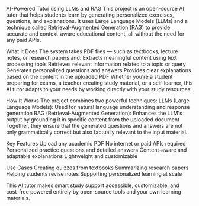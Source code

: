 AI-Powered Tutor using LLMs and RAG
This project is an open-source AI tutor that helps students learn by generating personalized exercises, questions, and explanations. It uses Large Language Models (LLMs) and a technique called Retrieval-Augmented Generation (RAG) to provide accurate and context-aware educational content, all without the need for any paid APIs.

What It Does
The system takes PDF files — such as textbooks, lecture notes, or research papers and:
Extracts meaningful content using text processing tools
Retrieves relevant information related to a topic or query
Generates personalized questions and answers
Provides clear explanations based on the content in the uploaded PDF
Whether you're a student preparing for exams, a teacher creating study material, or a self-learner, this AI tutor adapts to your needs by working directly with your study resources.

How It Works
The project combines two powerful techniques:
LLMs (Large Language Models): Used for natural language understanding and response generation
RAG (Retrieval-Augmented Generation): Enhances the LLM's output by grounding it in specific content from the uploaded document
Together, they ensure that the generated questions and answers are not only grammatically correct but also factually relevant to the input material.

Key Features
Upload any academic PDF
No internet or paid APIs required
Personalized practice questions and detailed answers
Content-aware and adaptable explanations
Lightweight and customizable

Use Cases
Creating quizzes from textbooks
Summarizing research papers
Helping students revise notes
Supporting personalized learning at scale

This AI tutor makes smart study support accessible, customizable, and cost-free powered entirely by open-source tools and your own learning materials.
